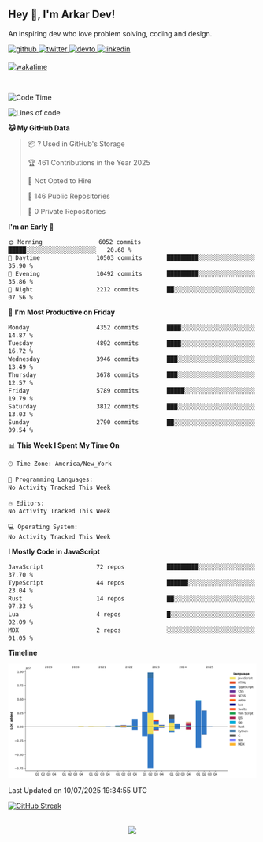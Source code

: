 ## Hey 👋, I'm Arkar Dev!  

An inspiring dev who love problem solving, coding and design.

<a href="https://github.com/Riley1101" target="_blank">
<img src=https://img.shields.io/badge/github-%2324292e.svg?&style=for-the-badge&logo=github&logoColor=white alt=github style="margin-bottom: 5px;" />
</a>
<a href="https://twitter.com/arkardev" target="_blank">
<img src=https://img.shields.io/badge/twitter-%2300acee.svg?&style=for-the-badge&logo=twitter&logoColor=white alt=twitter style="margin-bottom: 5px;" />
</a>
<a href="https://dev.to/riley1101" target="_blank">
<img src=https://img.shields.io/badge/dev.to-%2308090A.svg?&style=for-the-badge&logo=dev.to&logoColor=white alt=devto style="margin-bottom: 5px;" />
</a>
<a href="https://linkedin.com/in/arkar-kaung-myat" target="_blank">
<img src=https://img.shields.io/badge/linkedin-%231E77B5.svg?&style=for-the-badge&logo=linkedin&logoColor=white alt=linkedin style="margin-bottom: 5px;" />
</a>
  
[![wakatime](https://wakatime.com/badge/user/cf23b6e3-75f8-4c04-b0e3-273191c8d2ec.svg)](https://wakatime.com/@cf23b6e3-75f8-4c04-b0e3-273191c8d2ec)

<br/>

<!--START_SECTION:waka-->
![Code Time](http://img.shields.io/badge/Code%20Time-1%2C414%20hrs%2020%20mins-blue)

![Lines of code](https://img.shields.io/badge/From%20Hello%20World%20I%27ve%20Written-28.1%20million%20lines%20of%20code-blue)

**🐱 My GitHub Data** 

> 📦 ? Used in GitHub's Storage 
 > 
> 🏆 461 Contributions in the Year 2025
 > 
> 🚫 Not Opted to Hire
 > 
> 📜 146 Public Repositories 
 > 
> 🔑 0 Private Repositories 
 > 
**I'm an Early 🐤** 

```text
🌞 Morning                6052 commits        █████░░░░░░░░░░░░░░░░░░░░   20.68 % 
🌆 Daytime                10503 commits       █████████░░░░░░░░░░░░░░░░   35.90 % 
🌃 Evening                10492 commits       █████████░░░░░░░░░░░░░░░░   35.86 % 
🌙 Night                  2212 commits        ██░░░░░░░░░░░░░░░░░░░░░░░   07.56 % 
```
📅 **I'm Most Productive on Friday** 

```text
Monday                   4352 commits        ████░░░░░░░░░░░░░░░░░░░░░   14.87 % 
Tuesday                  4892 commits        ████░░░░░░░░░░░░░░░░░░░░░   16.72 % 
Wednesday                3946 commits        ███░░░░░░░░░░░░░░░░░░░░░░   13.49 % 
Thursday                 3678 commits        ███░░░░░░░░░░░░░░░░░░░░░░   12.57 % 
Friday                   5789 commits        █████░░░░░░░░░░░░░░░░░░░░   19.79 % 
Saturday                 3812 commits        ███░░░░░░░░░░░░░░░░░░░░░░   13.03 % 
Sunday                   2790 commits        ██░░░░░░░░░░░░░░░░░░░░░░░   09.54 % 
```


📊 **This Week I Spent My Time On** 

```text
🕑︎ Time Zone: America/New_York

💬 Programming Languages: 
No Activity Tracked This Week

🔥 Editors: 
No Activity Tracked This Week

💻 Operating System: 
No Activity Tracked This Week
```

**I Mostly Code in JavaScript** 

```text
JavaScript               72 repos            █████████░░░░░░░░░░░░░░░░   37.70 % 
TypeScript               44 repos            ██████░░░░░░░░░░░░░░░░░░░   23.04 % 
Rust                     14 repos            ██░░░░░░░░░░░░░░░░░░░░░░░   07.33 % 
Lua                      4 repos             █░░░░░░░░░░░░░░░░░░░░░░░░   02.09 % 
MDX                      2 repos             ░░░░░░░░░░░░░░░░░░░░░░░░░   01.05 % 
```



**Timeline**

![Lines of Code chart](https://raw.githubusercontent.com/Riley1101/Riley1101/main/assets/bar_graph.png)


 Last Updated on 10/07/2025 19:34:55 UTC
<!--END_SECTION:waka-->

[![GitHub Streak](https://streak-stats.demolab.com?user=Riley1101)](https://git.io/streak-stats)
  
<br/>  
<div align="center">
<img src="https://komarev.com/ghpvc/?username=Riley1101&&style=flat-square" align="center" />
</div>  


